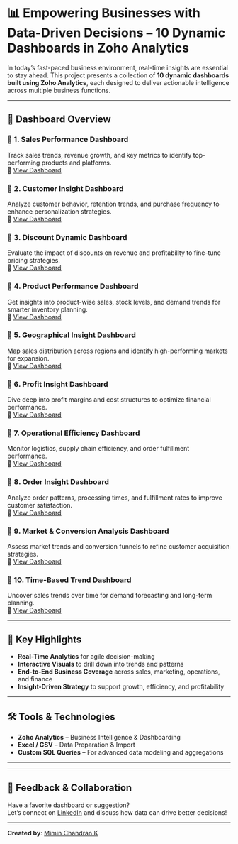 # 📊 Empowering Businesses with Data-Driven Decisions – 10 Dynamic Dashboards in Zoho Analytics

In today’s fast-paced business environment, real-time insights are essential to stay ahead. This project presents a collection of **10 dynamic dashboards built using Zoho Analytics**, each designed to deliver actionable intelligence across multiple business functions.

---

## 🚀 Dashboard Overview

### 🔹 1. Sales Performance Dashboard  
Track sales trends, revenue growth, and key metrics to identify top-performing products and platforms.  
🔗 [View Dashboard](https://lnkd.in/gkEgA6gj)

### 🔹 2. Customer Insight Dashboard  
Analyze customer behavior, retention trends, and purchase frequency to enhance personalization strategies.  
🔗 [View Dashboard](https://lnkd.in/ghGbZSmc)

### 🔹 3. Discount Dynamic Dashboard  
Evaluate the impact of discounts on revenue and profitability to fine-tune pricing strategies.  
🔗 [View Dashboard](https://lnkd.in/gKjbS8f3)

### 🔹 4. Product Performance Dashboard  
Get insights into product-wise sales, stock levels, and demand trends for smarter inventory planning.  
🔗 [View Dashboard](https://lnkd.in/gaf2YPeM)

### 🔹 5. Geographical Insight Dashboard  
Map sales distribution across regions and identify high-performing markets for expansion.  
🔗 [View Dashboard](https://lnkd.in/gyKXz5bX)

### 🔹 6. Profit Insight Dashboard  
Dive deep into profit margins and cost structures to optimize financial performance.  
🔗 [View Dashboard](https://lnkd.in/gxnhQA2n)

### 🔹 7. Operational Efficiency Dashboard  
Monitor logistics, supply chain efficiency, and order fulfillment performance.  
🔗 [View Dashboard](https://lnkd.in/gP9wwtk2)

### 🔹 8. Order Insight Dashboard  
Analyze order patterns, processing times, and fulfillment rates to improve customer satisfaction.  
🔗 [View Dashboard](https://lnkd.in/gdJ3PCQT)

### 🔹 9. Market & Conversion Analysis Dashboard  
Assess market trends and conversion funnels to refine customer acquisition strategies.  
🔗 [View Dashboard](https://lnkd.in/gmtmSMbQ)

### 🔹 10. Time-Based Trend Dashboard  
Uncover sales trends over time for demand forecasting and long-term planning.  
🔗 [View Dashboard](https://lnkd.in/ga2ayKvW)

---

## 🌟 Key Highlights

- **Real-Time Analytics** for agile decision-making
- **Interactive Visuals** to drill down into trends and patterns
- **End-to-End Business Coverage** across sales, marketing, operations, and finance
- **Insight-Driven Strategy** to support growth, efficiency, and profitability

---

## 🛠️ Tools & Technologies

- **Zoho Analytics** – Business Intelligence & Dashboarding
- **Excel / CSV** – Data Preparation & Import
- **Custom SQL Queries** – For advanced data modeling and aggregations

---
---

## 💬 Feedback & Collaboration

Have a favorite dashboard or suggestion?  
Let’s connect on [LinkedIn](https://www.linkedin.com/in/your-link) and discuss how data can drive better decisions!

---


**Created by**: [Mimin Chandran K](https://www.linkedin.com/in/your-link)


